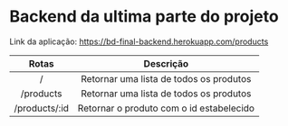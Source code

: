 # Backend da ultima parte do projeto

Link da aplicação: <a href="https://bd-final-backend.herokuapp.com/products">https://bd-final-backend.herokuapp.com/products</a>

| Rotas        | Descrição      |  
|     :---:    |     :---:      |
| /     | Retornar uma lista de todos os produtos|
| /products     | Retornar uma lista de todos os produtos|
| /products/:id| Retornar o produto com o id estabelecido|
